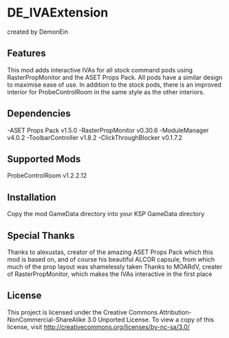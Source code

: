 # DE_IVAExtension
created by DemonEin

## Features
This mod adds interactive IVAs for all stock command pods using RasterPropMonitor and the ASET Props Pack. All pods have a similar design to maximise ease of use. In addition to the stock pods, there is an improved interior for ProbeControlRoom in the same style as the other interiors.

## Dependencies
-ASET Props Pack v1.5.0
-RasterPropMonitor v0.30.6
-ModuleManager v4.0.2
-ToolbarController v1.8.2
-ClickThroughBlocker v0.1.7.2

## Supported Mods
ProbeControlRoom v1.2.2.12

## Installation
Copy the mod GameData directory into your KSP GameData directory

## Special Thanks
Thanks to alexustas, creator of the amazing ASET Props Pack which this mod is based on, and of course his beautiful ALCOR capsule, from which much of the prop layout was shamelessly taken
Thanks to MOARdV, creater of RasterPropMonitor, which makes the IVAs interactive in the first place

## License
This project is licensed under the Creative Commons Attribution-NonCommercial-ShareAlike 3.0 Unported License.
To view a copy of this license, visit http://creativecommons.org/licenses/by-nc-sa/3.0/